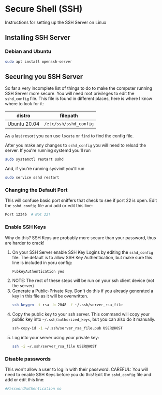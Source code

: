 # Secure Shell (SSH)
Instructions for setting up the SSH Server on Linux



## Installing SSH Server

### Debian and Ubuntu
```bash
sudo apt install openssh-server
```


## Securing you SSH Server
So far a very incomplete list of things to do to make the computer running SSH Server more secure.
You will need root privileges to edit the `sshd_config` file.
This file is found in different places, here is where I know where to look for it:

| distro       | filepath                       |
|--------------|--------------------------------|
| Ubuntu 20.04 | `/etc/ssh/sshd_config`         |

As a last resort you can use `locate` or `find` to find the config file.

After you make any changes to `sshd_config` you will need to reload the server.
If you're running systemd you'll run

```bash
sudo systemctl restart sshd
```


And, if you're running sysvinit you'll run:

```bash
sudo service sshd restart
```



### Changing the Default Port
This will confuse basic port sniffers that check to see if port 22 is open.
Edit the `sshd_config` file and add or edit this line:

```bash
Port 12345  # Not 22!
```


### Enable SSH Keys
Why do this?
SSH Keys are probably more secure than your password, thus are harder to crack!

1. On your SSH Server enable SSH Key Logins by editing the `sshd_config` file. The default is to allow SSH Key Authentication, but make sure this line is included in yoru config:
    ```bash
    PubkeyAuthentication yes
    ```
2. NOTE: The rest of these steps will be run on your ssh client device (not the server)
3. Generate a Public-Private Key. Don't do this if you already generated a key in this file as it will be overwritten.
    ```bash
    ssh-keygen -t rsa -b 2048 -f ~/.ssh/server_rsa_file
    ```
4. Copy the public key to your ssh server. This command will copy your public key into `~/.ssh/authorized_keys`, but you can also do it manually.
    ```bash
    ssh-copy-id -i ~/.ssh/server_rsa_file.pub USER@HOST
    ```
5. Log into your server using your private key:
    ```bash
    ssh -i ~/.ssh/server_rsa_file USER@HOST
    ```


### Disable passwords
This won't allow a user to log in with their password.
CAREFUL: You will need to enable SSH Keys before you do this!
Edit the `sshd_config` file and add or edit this line:

```bash
#PasswordAuthentication no
```
